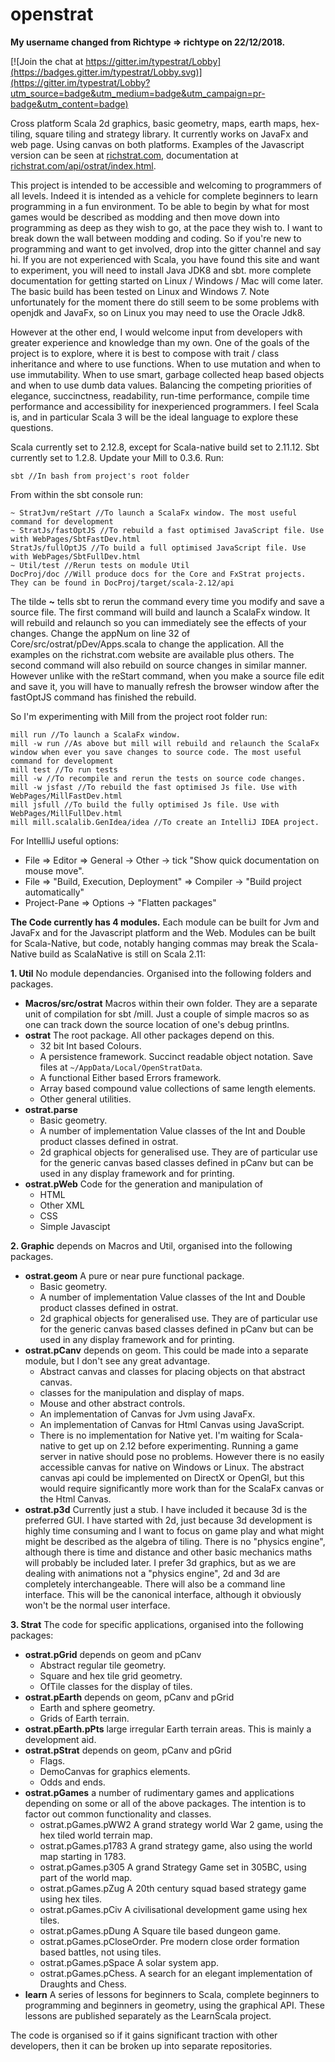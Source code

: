 # openstrat

**My username changed from Richtype => richtype on 22/12/2018.**

[![Join the chat at https://gitter.im/typestrat/Lobby](https://badges.gitter.im/typestrat/Lobby.svg)](https://gitter.im/typestrat/Lobby?utm_source=badge&utm_medium=badge&utm_campaign=pr-badge&utm_content=badge)

Cross platform Scala 2d graphics, basic geometry, maps, earth maps, hex-tiling, square tiling and strategy library. It currently works on JavaFx and web page. Using canvas on both platforms. Examples of the Javascript version can be seen at [richstrat.com](https://richstrat.com), documentation at [richstrat.com/api/ostrat/index.html](https://richstrat.com/api/ostrat/index.html). 

This project is intended to be accessible and welcoming to programmers of all levels. Indeed it is intended as a vehicle for complete beginners to learn programming in a fun environment. To be able to begin by what for most games would be described as modding and then move down into programming as deep as they wish to go, at the pace they wish to. I want to break down the wall between modding and coding. So if you're new to programming and want to get involved, drop into the gitter channel and say hi. If you are not experienced with Scala, you have found this site and want to experiment, you will need to install Java JDK8 and sbt. more complete documentation for getting started on Linux / Windows / Mac will come later. The basic build has been tested on Linux and Windows 7. Note unfortunately for the moment there do still seem to be some problems with openjdk and JavaFx, so on Linux you may need to use the Oracle Jdk8.

However at the other end, I would welcome input from developers with greater experience and knowledge than my own. One of the goals of the project is to explore, where it is best to compose with trait / class inheritance and where to use functions. When to use mutation and when to use immutability. When to use smart, garbage collected heap based objects and when to use dumb data values. Balancing the competing priorities of elegance, succinctness, readability, run-time performance, compile time performance and accessibility for inexperienced programmers. I feel Scala is, and in particular Scala 3 will be the ideal language to explore these questions.

Scala currently set to 2.12.8, except for Scala-native build set to 2.11.12. Sbt currently set to 1.2.8. Update your Mill to 0.3.6. Run:

```
sbt //In bash from project's root folder
```
From within the sbt console run:
```
~ StratJvm/reStart //To launch a ScalaFx window. The most useful command for development
~ StratJs/fastOptJS //To rebuild a fast optimised JavaScript file. Use with WebPages/SbtFastDev.html
StratJs/fullOptJS //To build a full optimised JavaScript file. Use with WebPages/SbtFullDev.html
~ Util/test //Rerun tests on module Util
DocProj/doc //Will produce docs for the Core and FxStrat projects. They can be found in DocProj/target/scala-2.12/api
```

The tilde **~** tells sbt to rerun the command every time you modify and save a source file. The first command will build and launch a ScalaFx window. It will rebuild and relaunch so you can immediately see the effects of your changes. Change the appNum on line 32 of Core/src/ostrat/pDev/Apps.scala to change the application. All the examples on the richstrat.com website are available plus others. The second command will also rebuild on source changes in similar manner. However unlike with the reStart command, when you make a source file edit and save it, you will have to manually refresh the browser window after the fastOptJS command has finished the rebuild.

So I'm experimenting with Mill from the project root folder run:

```
mill run //To launch a ScalaFx window.
mill -w run //As above but mill will rebuild and relaunch the ScalaFx window when ever you save changes to source code. The most useful command for development
mill test //To run tests
mill -w //To recompile and rerun the tests on source code changes.
mill -w jsfast //To rebuild the fast optimised Js file. Use with WebPages/MillFastDev.html
mill jsfull //To build the fully optimised Js file. Use with WebPages/MillFullDev.html
mill mill.scalalib.GenIdea/idea //To create an IntelliJ IDEA project.
```
For IntellliJ useful options:
* File => Editor => General -> Other -> tick "Show quick documentation on mouse move".
* File => "Build, Execution, Deployment" => Compiler -> "Build project automatically"
* Project-Pane => Options -> "Flatten packages"

**The Code currently has 4 modules.** Each module can be built for Jvm and JavaFx and for the Javascript platform and the Web. Modules can be built for Scala-Native, but code, notably hanging commas may break the Scala-Native build as ScalaNative is still on Scala 2.11:


**1. Util** No module dependancies. Organised into the following folders and packages.
   - **Macros/src/ostrat** Macros within their own folder. They are a separate unit of compilation for sbt /mill. Just a couple of simple macros so as one can track down the source location of one's debug printlns.
   - **ostrat** The root package. All other packages depend on this.     
     * 32 bit Int based Colours.
     * A persistence framework. Succinct readable object notation. Save files at `~/AppData/Local/OpenStratData`.
     * A functional Either based Errors framework.
     * Array based compound value collections of same length elements.
     * Other general utilities.
   - **ostrat.parse**
     * Basic  geometry.
     * A number of implementation Value classes of the Int and Double product classes defined in ostrat.
     * 2d graphical objects for generalised use. They are of particular use for the generic canvas based classes defined in pCanv but can be used in any display framework and for printing.   
   - **ostrat.pWeb** Code for the generation and manipulation of
     * HTML
     * Other XML
     * CSS
     * Simple Javascipt

**2. Graphic** depends on Macros and Util, organised into the following packages.  
   - **ostrat.geom** A pure or near pure functional package.
     * Basic  geometry.
     * A number of implementation Value classes of the Int and Double product classes defined in ostrat.
     * 2d graphical objects for generalised use. They are of particular use for the generic canvas based classes defined in pCanv but can be used in any display framework and for printing.     
   - **ostrat.pCanv** depends on geom. This could be made into a separate module, but I don't see any great advantage.
     * Abstract canvas and classes for placing objects on that abstract canvas.
     * classes for the manipulation and display of maps.
     * Mouse and other abstract controls.
     * An implementation of Canvas for Jvm using JavaFx.
     * An implementation of Canvas for Html Canvas using JavaScript.
     * There is no implementation for Native yet. I'm waiting for Scala-native to get up on 2.12 before experimenting. Running a game server in native should pose no problems. However there is no easily accessible canvas for native on Windows or Linux. The abstract canvas api could be implemented on DirectX or OpenGl, but this would require significantly more work than for the ScalaFx canvas or the Html Canvas.
   - **ostrat.p3d** Currently just a stub. I have included it because 3d is the preferred GUI. I have started with 2d, just because 3d development is highly time consuming and I want to focus on game play and what might might be described as the algebra of tiling. There is no "physics engine", although there is time and distance and other basic mechanics maths will probably be included later. I prefer 3d graphics, but as we are dealing with animations not a "physics engine", 2d and 3d are completely interchangeable.  There will also be a command line interface. This will be the canonical interface, although it obviously won't be the normal user interface.

**3. Strat** The code for specific applications, organised into the following packages:   
   - **ostrat.pGrid** depends on geom and pCanv
     * Abstract regular tile geometry.
     * Square and hex tile grid geometry.
     * OfTile classes for the display of tiles.
   - **ostrat.pEarth** depends on geom, pCanv and pGrid
     * Earth and sphere geometry.
     * Grids of Earth terrain.
   - **ostrat.pEarth.pPts** large irregular Earth terrain areas. This is mainly a development aid.
   - **ostrat.pStrat** depends on geom, pCanv and pGrid
     * Flags.
     * DemoCanvas for graphics elements.
     * Odds and ends.
   - **ostrat.pGames** a number of rudimentary games and applications depending on some or all of the above packages. The intention is to factor out common functionality and classes.
     * ostrat.pGames.pWW2 A grand strategy world War 2 game, using the hex tiled world terrain map. 
     * ostrat.pGames.p1783 A grand strategy game, also using the world map starting in 1783.
     * ostrat.pGames.p305 A grand Strategy Game set in 305BC, using part of the world map.
     * ostrat.pGames.pZug A 20th century squad based strategy game using hex tiles.
     * ostrat.pGames.pCiv A civilisational development game using hex tiles.
     * ostrat.pGames.pDung A Square tile based dungeon game.
     * ostrat.pGames.pCloseOrder. Pre modern close order formation based battles, not using tiles.
     * ostrat.pGames.pSpace A solar system app.
     * ostrat.pGames.pChess. A search for an elegant implementation of Draughts and Chess.
   - **learn** A series of lessons for beginners to Scala, complete beginners to programming and beginners in geometry, using the graphical API. These lessons are published separately as the LearnScala project.
   

The code is organised so if it gains significant traction with other developers, then it can be broken up into separate repositories.
